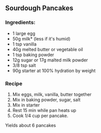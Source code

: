 ## Sourdough Pancakes
### Ingredients: 

* 1 large egg
* 50g milk* (less if it's humid)
* 1 tsp vanilla
* 40g melted butter or vegetable oil
* 1 tsp baking powder
* 12g sugar or 17g malted milk powder
* 3/8 tsp salt
* 90g starter at 100% hydration by weight

### Recipe

1. Mix eggs, milk, vanilla, butter together
2. Mix in baking powder, sugar, salt
3. Mix in starter
4. Rest 15 min while pan heats up
5. Cook 1/4 cup per pancake. 

Yields about 6 pancakes